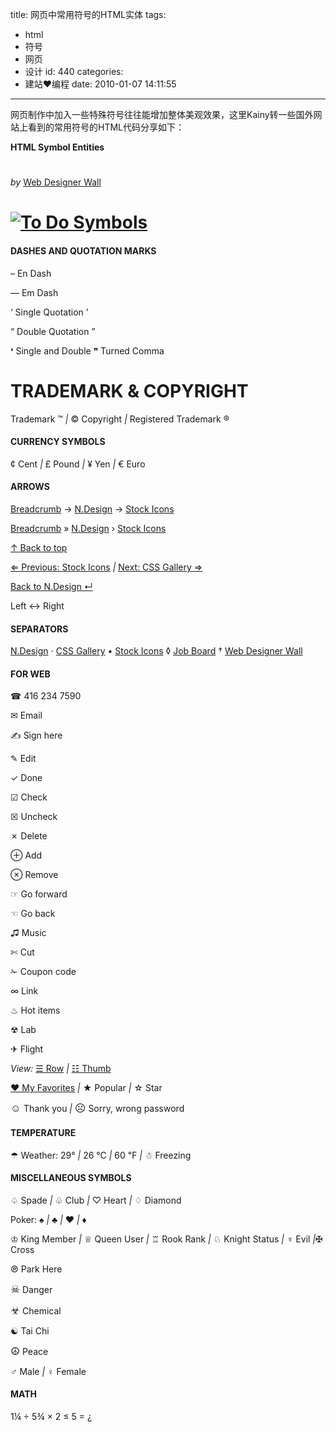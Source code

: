 title: 网页中常用符号的HTML实体
tags:
  - html
  - 符号
  - 网页
  - 设计
id: 440
categories:
  - 建站❤编程
date: 2010-01-07 14:11:55
---

网页制作中加入一些特殊符号往往能增加整体美观效果，这里Kainy转一些国外网站上看到的常用符号的HTML代码分享如下：

**HTML Symbol Entities**

# [](http://farm1.static.flickr.com/141/431943046_95dd28a01e_m.jpg "To Do Symbols")

_by_ [Web Designer Wall](http://www.webdesignerwall.com)

# [![To Do Symbols](http://farm1.static.flickr.com/141/431943046_95dd28a01e_m.jpg)](http://farm1.static.flickr.com/141/431943046_95dd28a01e_m.jpg "To Do Symbols")

#### DASHES AND QUOTATION MARKS

– En Dash

— Em Dash

‘ Single Quotation ’

“ Double Quotation ”

❛ Single and Double ❞ Turned Comma<!--more-->

# **TRADEMARK &amp; COPYRIGHT**

Trademark ™ _|_ © Copyright _|_ Registered Trademark ®

#### CURRENCY SYMBOLS

¢ Cent _|_ £ Pound _|_ ¥ Yen _|_ € Euro

#### ARROWS

[Breadcrumb](http://www.webdesignerwall.com/demo/html-entities/#) → [N.Design](http://www.ndesign-studio.com/) → [Stock Icons](http://www.webdesignerwall.com/)

[Breadcrumb](http://www.webdesignerwall.com/demo/html-entities/#) » [N.Design](http://www.ndesign-studio.com/) › [Stock Icons](http://www.webdesignerwall.com/)

[↑ Back to top](http://www.webdesignerwall.com/)

[⇐ Previous: Stock Icons](http://icondock.com/) _|_ [Next: CSS Gallery ⇒](http://bestwebgallery.com/)

[Back to N.Design ↵](http://www.ndesign-studio.com/)

Left ↔ Right

#### SEPARATORS

[N.Design](http://www.ndesign-studio.com/) ⋅ [CSS Gallery](http://bestwebgallery.com/) • [Stock Icons](http://icondock.com/) ◊ [Job Board](http://jobs.webdesignerwall.com/) † [Web Designer Wall](http://www.webdesignerwall.com/)

#### FOR WEB

☎ 416 234 7590

✉ Email

✍ Sign here

✎ Edit

✓ Done

☑ Check

☒ Uncheck

✗ Delete

⊕ Add

⊗ Remove

☞ Go forward

☜ Go back

♫ Music

✄ Cut

✁ Coupon code

∞ Link

♨ Hot items

☢ Lab

✈ Flight

_View:_ [☰ Row](http://www.webdesignerwall.com/demo/html-entities/#) _|_ [☷ Thumb](http://www.webdesignerwall.com/demo/html-entities/#)

[♥ My Favorites](http://www.webdesignerwall.com/demo/html-entities/#) _|_ ★ Popular _|_ ☆ Star

<big>☺</big> Thank you _|_ <big>☹</big> Sorry, wrong password

#### TEMPERATURE

☂ Weather: 29° _|_ 26 ℃ _|_ 60 ℉ _|_ ☃ Freezing

#### MISCELLANEOUS SYMBOLS

♤ Spade _|_ ♧ Club _|_ ♡ Heart _|_ ♢ Diamond

Poker: ♠ _|_ ♣ _|_ ♥ _|_ ♦

♔ King Member _|_ ♕ Queen User _|_ ♖ Rook Rank _|_ ♘ Knight Status _|_ ♆ Evil _|_✠ Cross

℗ Park Here

<big>☠</big> Danger

<big>☣</big> Chemical

☯ Tai Chi

<big>☮</big> Peace

♂ Male _|_ ♀ Female

#### MATH

1¼ ÷ 5¾ × 2 ≤ 5 = ¿